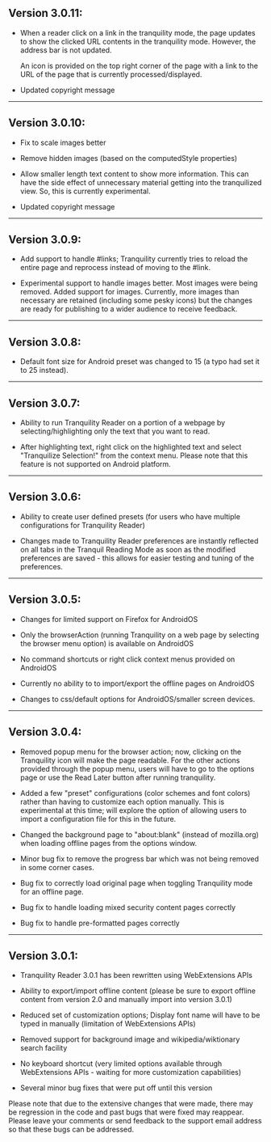 ## Version 3.0.11:

* When a reader click on a link in the tranquility mode, the page
  updates to show the clicked URL contents in the tranquility mode.
  However, the address bar is not updated.

  An icon is provided on the top right corner of the page with a
  link to the URL of the page that is currently processed/displayed.

* Updated copyright message

--------------------------------

## Version 3.0.10:

* Fix to scale images better

* Remove hidden images (based on the computedStyle properties)

* Allow smaller length text content to show more information.
  This can have the side effect of unnecessary material getting
  into the tranquilized view.  So, this is currently experimental.

* Updated copyright message

--------------------------------

## Version 3.0.9:

* Add support to handle #links; Tranquility currently tries to
  reload the entire page and reprocess instead of moving to the
  #link.

* Experimental support to handle images better.  Most images were
  being removed.  Added support for images.  Currently, more images
  than necessary are retained (including some pesky icons) but
  the changes are ready for publishing to a wider audience to
  receive feedback.

--------------------------------

## Version 3.0.8:

* Default font size for Android preset was changed to 15 
  (a typo had set it to 25 instead). 

--------------------------------

## Version 3.0.7:

* Ability to run Tranquility Reader on a portion of a webpage 
  by selecting/highlighting only the text that you want to read.

* After highlighting text, right click on the highlighted text 
  and select "Tranquilize Selection!" from the context menu. 
  Please note that this feature is not supported on Android platform. 

--------------------------------

## Version 3.0.6:

* Ability to create user defined presets (for users who have 
  multiple configurations for Tranquility Reader)

* Changes made to Tranquility Reader preferences are instantly 
  reflected on all tabs in the Tranquil Reading Mode as soon 
  as the modified preferences are saved - this allows for 
  easier testing and tuning of the preferences. 

--------------------------------

## Version 3.0.5:

* Changes for limited support on Firefox for AndroidOS

* Only the browserAction (running Tranquility on a web page 
  by selecting the browser menu option) is available on AndroidOS

* No command shortcuts or right click context menus provided on AndroidOS

* Currently no ability to to import/export the offline pages on AndroidOS

* Changes to css/default options for AndroidOS/smaller screen devices. 

--------------------------------

## Version 3.0.4: 

* Removed popup menu for the browser action; now, clicking on 
  the Tranquility icon will make the page readable. For the 
  other actions provided through the popup menu, users will have 
  to go to the options page or use the Read Later button after 
  running tranquility.

* Added a few "preset" configurations (color schemes and font colors) 
  rather than having to customize each option manually. 
  This is experimental at this time; will explore the option of 
  allowing users to import a configuration file for this in the future.

* Changed the background page to "about:blank" (instead of mozilla.org) 
  when loading offline pages from the options window.

* Minor bug fix to remove the progress bar which was not being removed 
  in some corner cases.

* Bug fix to correctly load original page when toggling Tranquility mode 
  for an offline page.

* Bug fix to handle loading mixed security content pages correctly

* Bug fix to handle pre-formatted pages correctly 

--------------------------------

## Version 3.0.1:

* Tranquility Reader 3.0.1 has been rewritten using WebExtensions APIs

* Ability to export/import offline content (please be sure to export 
  offline content from version 2.0 and manually import into version 3.0.1)

* Reduced set of customization options; Display font name will have 
  to be typed in manually (limitation of WebExtensions APIs)

* Removed support for background image and wikipedia/wiktionary 
  search facility

* No keyboard shortcut (very limited options available through 
  WebExtensions APIs - waiting for more customization capabilities)

* Several minor bug fixes that were put off until this version

Please note that due to the extensive changes that were made, there 
may be regression in the code and past bugs that were fixed may reappear. 
Please leave your comments or send feedback to the support email 
address so that these bugs can be addressed. 
